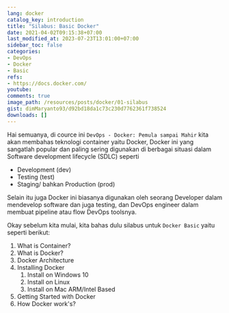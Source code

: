 ```yaml
---
lang: docker
catalog_key: introduction
title: "Silabus: Basic Docker"
date: 2021-04-02T09:15:38+07:00
last_modified_at: 2023-07-23T13:01:00+07:00
sidebar_toc: false
categories:
- DevOps
- Docker
- Basic
refs: 
- https://docs.docker.com/
youtube: 
comments: true
image_path: /resources/posts/docker/01-silabus
gist: dimMaryanto93/d92bd18da1c73c230d7762361f738524
downloads: []
---
```


Hai semuanya, di cource ini `DevOps - Docker: Pemula sampai Mahir` kita akan membahas teknologi container yaitu Docker, Docker ini yang sangatlah popular dan paling sering digunakan di berbagai situasi dalam Software development lifecycle (SDLC) seperti

- Development (dev)
- Testing (test)
- Staging/ bahkan Production (prod)

Selain itu juga Docker ini biasanya digunakan oleh seorang Developer dalam mendevelop software dan juga testing, dan DevOps engineer dalam membuat pipeline atau flow DevOps toolsnya.

Okay sebelum kita mulai, kita bahas dulu silabus untuk `Docker Basic` yaitu seperti berikut:

<!--more-->

1. What is Container?
2. What is Docker?
3. Docker Architecture
4. Installing Docker
    1. Install on Windows 10
    2. Install on Linux
    3. Install on Mac ARM/Intel Based
5. Getting Started with Docker
6. How Docker work's?
